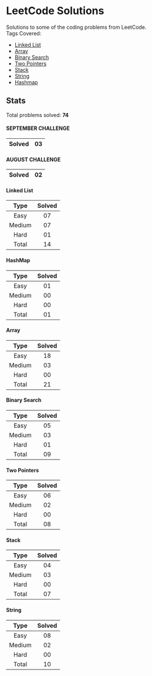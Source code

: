 # LeetCode Solutions
Solutions to some of the coding problems from LeetCode. <br>
Tags Covered:
* <a href="https://leetcode.com/problemset/all/?topicSlugs=linked-list">Linked List</a>
* <a href="https://leetcode.com/problemset/all/?topicSlugs=array">Array</a>
* <a href="https://leetcode.com/problemset/all/?topicSlugs=binary-search">Binary Search</a>
* <a href="https://leetcode.com/problemset/all/?topicSlugs=two-pointers">Two Pointers</a>
* <a href="https://leetcode.com/problemset/all/?topicSlugs=stack">Stack</a>
* <a href="https://leetcode.com/problemset/all/?topicSlugs=string">String</a>
* <a href="https://leetcode.com/problemset/all/?topicSlugs=hash">Hashmap</a>

## Stats

Total problems solved: **74**

#### SEPTEMBER CHALLENGE
| Solved | 03      |
|:------:|:-------:|

#### AUGUST CHALLENGE
| Solved | 02      |
|:------:|:-------:|

#### Linked List
| Type   | Solved  |
|:------:|:-------:|
| Easy   | 07      |
| Medium | 07      |
| Hard   | 01      |
| Total  | 14      |

#### HashMap
| Type   | Solved  |
|:------:|:-------:|
| Easy   | 01      |
| Medium | 00      |
| Hard   | 00      |
| Total  | 01      |

#### Array
| Type   | Solved  |
|:------:|:-------:|
| Easy   | 18      |
| Medium | 03      |
| Hard   | 00      |
| Total  | 21      |

#### Binary Search
| Type   | Solved  |
|:------:|:-------:|
| Easy   | 05      |
| Medium | 03      |
| Hard   | 01      |
| Total  | 09      |

#### Two Pointers
| Type   | Solved  |
|:------:|:-------:|
| Easy   | 06      |
| Medium | 02      |
| Hard   | 00      |
| Total  | 08      |

#### Stack
| Type   | Solved  |
|:------:|:-------:|
| Easy   | 04      |
| Medium | 03      |
| Hard   | 00      |
| Total  | 07      |

#### String
| Type   | Solved  |
|:------:|:-------:|
| Easy   | 08      |
| Medium | 02      |
| Hard   | 00      |
| Total  | 10      |

